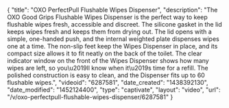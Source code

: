 {
    "title": "OXO PerfectPull Flushable Wipes Dispenser",
    "description": "The OXO Good Grips Flushable Wipes Dispenser is the perfect way to keep flushable wipes fresh, accessible and discreet. The silicone gasket in the lid keeps wipes fresh and keeps them from drying out. The lid opens with a simple, one-handed push, and the internal weighted plate dispenses wipes one at a time. The non-slip feet keep the Wipes Dispenser in place, and its compact size allows it to fit neatly on the back of the toilet. The clear indicator window on the front of the Wipes Dispenser shows how many wipes are left, so you\u2019ll know when it\u2019s time for a refill. The polished construction is easy to clean, and the Dispenser fits up to 60 flushable wipes.",
    "videoid": "6287581",
    "date_created": "1438392130",
    "date_modified": "1452124400",
    "type": "captivate",
    "layout": "video",
    "url": "\/v\/oxo-perfectpull-flushable-wipes-dispenser\/6287581"
}
